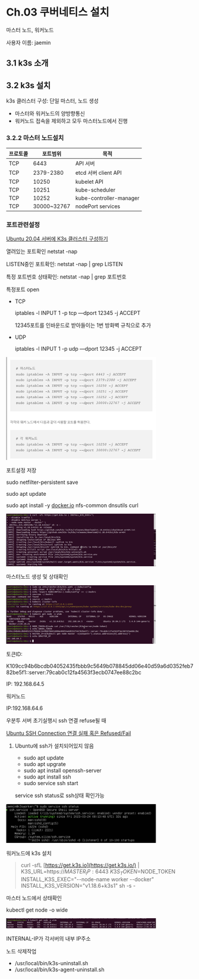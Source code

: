 # Ch.03 쿠버네티스 설치

마스터 노드, 워커노드

사용자 이름: jaemin

## 3.1 k3s 소개

## 3.2 k3s 설치

k3s 클러스터 구성: 단일 마스터, 노드 생성

- 마스터와 워커노드의 양방향통신
- 워커노드 접속을 제외하고 모두 마스터노드에서 진행

### 3.2.2 마스터 노드설치

| 프로토콜 | 포트범위 | 목적 |
| --- | --- | --- |
| TCP | 6443 | API 서버 |
| TCP | 2379-2380 | etcd 서버 client API |
| TCP | 10250 | kubelet API |
| TCP | 10251 | kube-scheduler |
| TCP | 10252 | kube-controller-manager |
| TCP | 30000~32767 | nodePort services |

### 포트관련설정

[Ubuntu 20.04 서버에 K3s 클러스터 구성하기](https://cigiko.cafe24.com/ubuntu-20-04-서버에-k3s-클러스터-구성하기/)

열려있는 포트확인 netstat -nap

LISTEN중인 포트확인: netstat -nap | grep LISTEN

특정 포트번호 상태확인: netstat -nap | grep 포트번호

특정포트 open

- TCP
    
    iptables -l INPUT 1 -p tcp —dport 12345 -j ACCEPT
    
    12345포트를 인바운드로 받아들이는 1번 방화벽 규칙으로 추가
    
- UDP
    
    iptables -l INPUT 1 -p udp —dport 12345 -j ACCEPT
    

<img src = "https://github.com/Jaemin-kr/DevOps/blob/main/%ED%95%B5%EC%8B%AC%EB%A7%8C%20%EC%BD%95!%20%EC%BF%A0%EB%B2%84%EB%84%A4%ED%8B%B0%EC%8A%A4/images/Ch03_image/Untitled.png" width="80%" height="80%">

포트설정 저장

sudo netfilter-persistent save

sudo apt update

sudo apt install -y [docker.io](http://docker.io) nfs-common dnsutils curl

<img src = "https://github.com/Jaemin-kr/DevOps/blob/main/%ED%95%B5%EC%8B%AC%EB%A7%8C%20%EC%BD%95!%20%EC%BF%A0%EB%B2%84%EB%84%A4%ED%8B%B0%EC%8A%A4/images/Ch03_image/Untitled%201.png" width="80%" height="80%">

마스터노드 생성 및 상태확인

<img src = "https://github.com/Jaemin-kr/DevOps/blob/main/%ED%95%B5%EC%8B%AC%EB%A7%8C%20%EC%BD%95!%20%EC%BF%A0%EB%B2%84%EB%84%A4%ED%8B%B0%EC%8A%A4/images/Ch03_image/Untitled%202.png" width="80%" height="80%">

토큰ID:

K109cc94b6bcdb04052435fbbb9c5649b078845dd06e40d59a6d0352feb782be5f1::server:79cab0c12fa4563f3ecb0747ee88c2bc

IP: 192.168.64.5

워커노드

IP:192.168.64.6

우분투 서버 초기실행시 ssh 연결 refuse될 때

[Ubuntu SSH Connection 연결 실패 혹은 Refused/Fail](https://itpground.tistory.com/6)

1. Ubuntu에 ssh가 설치되어있지 않음
    - sudo apt update
    - sudo apt upgrate
    - sudo apt install openssh-server
    - sudo apt install ssh
    - sudo service ssh start
    
    service ssh status로 ssh상태 확인가능
    
<img src = "https://github.com/Jaemin-kr/DevOps/blob/main/%ED%95%B5%EC%8B%AC%EB%A7%8C%20%EC%BD%95!%20%EC%BF%A0%EB%B2%84%EB%84%A4%ED%8B%B0%EC%8A%A4/images/Ch03_image/Untitled%203.png" width="80%" height="80%">
    

워커노드에 k3s 설치

> curl -sfL [https://get.k3s.io](https://get.k3s.io/) | K3S_URL=https://$MASTER_IP:6443 \
K3S_TOKEN=$NODE_TOKEN \
INSTALL_K3S_EXEC="--node-name worker --docker" \
INSTALL_K3S_VERSION="v1.18.6+k3s1" sh -s -
> 

마스터 노드에서 상태확인

kubectl get node -o wide

<img src = "https://github.com/Jaemin-kr/DevOps/blob/main/%ED%95%B5%EC%8B%AC%EB%A7%8C%20%EC%BD%95!%20%EC%BF%A0%EB%B2%84%EB%84%A4%ED%8B%B0%EC%8A%A4/images/Ch03_image/Untitled%204.png" width="80%" height="80%">

INTERNAL-IP가 각서버의 내부 IP주소

노드 삭제작업

- /usr/local/bin/k3s-uninstall.sh
- /usr/local/bin/k3s-agent-uninstall.sh
